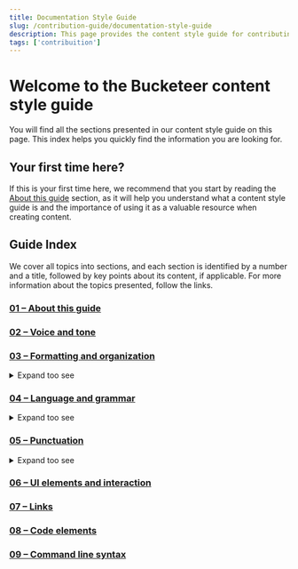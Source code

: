 ```yaml
---
title: Documentation Style Guide
slug: /contribution-guide/documentation-style-guide
description: This page provides the content style guide for contributing with documentation. 
tags: ['contribuition']
---
```


# Welcome to the Bucketeer content style guide

You will find all the sections presented in our content style guide on this page. This index helps you quickly find the information you are looking for.

## Your first time here?

If this is your first time here, we recommend that you start by reading the [About this guide](01-about-this-guide.md) section, as it will help you understand what a content style guide is and the importance of using it as a valuable resource when creating content.

## Guide Index

We cover all topics into sections, and each section is identified by a number and a title, followed by key points about its content, if applicable. For more information about the topics presented, follow the links.

### [01 – About this guide](01-about-this-guide.md)

### [02 – Voice and tone](02-voice-and-tone.md)

### [03 – Formatting and organization](03-formatting-and-organization.md)

<details>
  <summary>Expand too see</summary>
  <p>
    <br/> <a href="03-formatting-and-organization.md#date-and-time">Dates and time</a>
    <br/> <a href="03-formatting-and-organization.md#images-and-graphs">Images and graphs</a>
    <br/> <a href="03-formatting-and-organization.md#use-of-examples">Use of examples</a>
    <br/> <a href="03-formatting-and-organization.md#headings">Headings</a>
    <br/> <a href="03-formatting-and-organization.md#notes-and-notices">Notes and notices</a>
    <br/> <a href="03-formatting-and-organization.md#numbers">Numbers</a>
    <br/> <a href="03-formatting-and-organization.md#tables">Tables</a>
    <br/> <a href="03-formatting-and-organization.md#text-formatting">Text-formatting</a>
  </p>
</details>

### [04 – Language and grammar](04-language-and-grammar.md)

<details>
  <summary>Expand too see</summary>
  <p>
    <br/> <a href="04-language-and-grammar.md#abbreviations-and-acronyms">Abbreviations and acronyms</a>
    <br/> <a href="04-language-and-grammar.md#active-voice">Active voice</a>
    <br/> <a href="04-language-and-grammar.md#capitalization">Capitalization</a>
    <br/> <a href="04-language-and-grammar.md#contractions">Contractions</a>
    <br/> <a href="04-language-and-grammar.md#pronouns">Pronouns</a>
    <br/> <a href="04-language-and-grammar.md#sentence-structure">Sentence structure</a>
  </p>
</details>

### [05 – Punctuation](05-punctuation.md)

<details>
  <summary>Expand too see</summary>
  <p>
    <br/> <a href="05-punctuation.md#apostrophes">Apostrophes</a>
    <br/> <a href="05-punctuation.md#colons">Colons</a>
    <br/> <a href="05-punctuation.md#commas">Commas</a>
    <br/> <a href="05-punctuation.md#dashes-and-hyphens">Dashes and hyphens</a>
    <br/> <a href="05-punctuation.md#question-marks">Question marks</a>
    <br/> <a href="05-punctuation.md#exclamation-points">Exclamation points</a>
    <br/> <a href="05-punctuation.md#quotation-marks">Quotation marks </a>
  </p>
</details>

### [06 – UI elements and interaction](06-ui-elements-and-interaction.md)

### [07 – Links](07-links.md)

### [08 – Code elements](08-code-elements.md)

### [09 – Command line syntax](09-command-line-syntax.md)

<!--
#TODO:
- [ ] Add a section "API reference code comments", to cover aspects like how to format parameters or methods.
-->